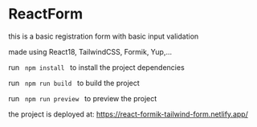 # ReactForm
this is a basic registration form with basic input validation

made using React18, TailwindCSS, Formik, Yup,...

run <code> npm install </code> to install the project dependencies

run <code> npm run build </code> to build the project

run <code> npm run preview </code> to preview the project

the project is deployed at: <a target="_blank" href="https://react-formik-tailwind-form.netlify.app/"> https://react-formik-tailwind-form.netlify.app/ <a/>
